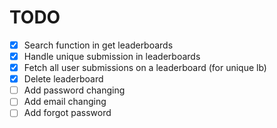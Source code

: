 # TODO
- [x] Search function in get leaderboards
- [x] Handle unique submission in leaderboards
- [x] Fetch all user submissions on a leaderboard (for unique lb)
- [x] Delete leaderboard
- [ ] Add password changing
- [ ] Add email changing
- [ ] Add forgot password
